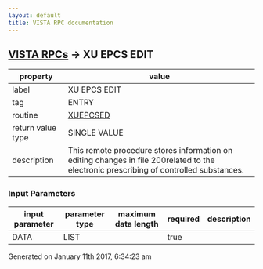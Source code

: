 ```yaml
---
layout: default
title: VISTA RPC documentation
---
```




## [VISTA RPCs](TableOfContent.md) &#8594; XU EPCS EDIT 

 property | value 
--- | --- 
 label | XU EPCS EDIT
 tag | ENTRY
 routine | [XUEPCSED](http://code.osehra.org/dox/Routine_XUEPCSED_source.html)
 return value type | SINGLE VALUE
 description | This remote procedure stores information on editing changes in file 200related to the electronic prescribing of controlled substances.

### Input Parameters

| input parameter | parameter type | maximum data length | required | description | 
| --- | --- | --- | --- | --- | 
| DATA | LIST |  | true |  | 




Generated on January 11th 2017, 6:34:23 am